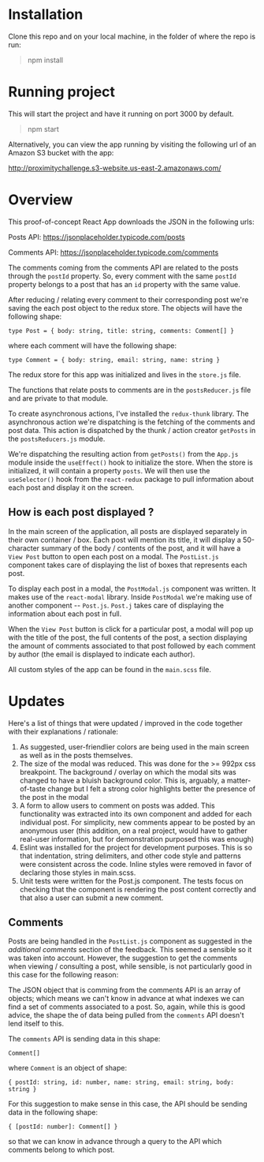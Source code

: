 # Installation

Clone this repo and on your local machine, in the folder of where the repo is run:

> npm install

# Running project

This will start the project and have it running on port 3000 by default.

> npm start 

Alternatively, you can view the app running by visiting the following url of an Amazon S3 bucket with the app:

http://proximitychallenge.s3-website.us-east-2.amazonaws.com/

# Overview

This proof-of-concept React App downloads the JSON in the following urls: 

Posts API: https://jsonplaceholder.typicode.com/posts

Comments API: https://jsonplaceholder.typicode.com/comments

The comments coming from the comments API are related to the posts through the `postId` property. So, every comment with the same `postId` property belongs to a post that has an `id` property with the same value. 

After reducing / relating every comment to their corresponding post we're saving the each post object to the redux store.  The objects will have the following shape:

`type Post = { body: string, title: string, comments: Comment[] }`

where each comment will have the following shape:

`type Comment = { body: string, email: string, name: string }`

The redux store for this app was initialized and lives in the `store.js` file.

The functions that relate posts to comments are in the `postsReducer.js` file and are private to that module. 

To create asynchronous actions, I've installed the `redux-thunk` library. The asynchronous action we're dispatching is the fetching of the comments and post data. This action is dispatched by the thunk / action creator `getPosts` in the `postsReducers.js` module. 

We're dispatching the resulting action from `getPosts()` from the `App.js` module inside the `useEffect()` hook to initialize the store. When the store is initialized, it will contain a property `posts`. We will then use the `useSelector()` hook from the `react-redux` package to pull information about each post and display it on the screen.

## How is each post displayed ?

In the main screen of the application, all posts are displayed separately in their own container / box. Each post will mention its title, it will display a 50-character summary of the body / contents of the post, and it will have a `View Post` button to open each post on a modal. The `PostList.js` component takes care of displaying the list of boxes that represents each post. 

To display each post in a modal, the `PostModal.js` component was written. It makes use of the `react-modal` library. Inside `PostModal` we're making use of another component -- `Post.js`. `Post.j` takes care of displaying the information about each post in full.

When the `View Post` button is click for a particular post, a modal will pop up with the title of the post, the full contents of the post, a section displaying the amount of comments associated to that post followed by each comment by author (the email is displayed to indicate each author). 

All custom styles of the app can be found in the `main.scss` file. 

# Updates

Here's a list of things that were updated / improved in the code together with their explanations / rationale:

1. As suggested, user-friendlier colors are being used in the main screen as well as in the posts themselves. 
2. The size of the modal was reduced. This was done for the >= 992px css breakpoint. The background / overlay on which the modal sits was changed to have a bluish background color. This is, arguably, a matter-of-taste change but I felt a strong color highlights better the presence of the post in the modal
3. A form to allow users to comment on posts was added. This functionality was extracted into its own component and added for each individual post. For simplicity, new comments appear to be posted by an anonymous user (this addition, on a real project, would have to gather real-user information, but for demonstration purposed this was enough)
4. Eslint was installed for the project for development purposes. This is so that indentation, string delimiters, and other code style and patterns were consistent across the code. Inline styles were removed in favor of declaring those styles in main.scss.
5. Unit tests were written for the Post.js component. The tests focus on checking that the component is rendering the post content correctly and that also a user can submit a new comment.

## Comments

Posts are being handled in the `PostList.js` component as suggested in the *additional comments* section of the feedback. This seemed a sensible so it was taken into account. However, the suggestion to get the comments when viewing / consulting a post, while sensible, is not particularly good in this case for the following reason:

The JSON object that is comming from the comments API is an array of objects; which means we can't know in advance at what indexes we can find a set of comments associated to a post. So, again, while this is good advice, the shape the of data being pulled from the `comments` API doesn't lend itself to this.

The `comments` API is sending data in this shape:

`Comment[]`

where `Comment` is an object of shape:

`{ postId: string, id: number, name: string, email: string, body: string }`

For this suggestion to make sense in this case, the API should be sending data in the following shape:

`{ [postId: number]: Comment[] }`

so that we can know in advance through a query to the API which comments belong to which post.
